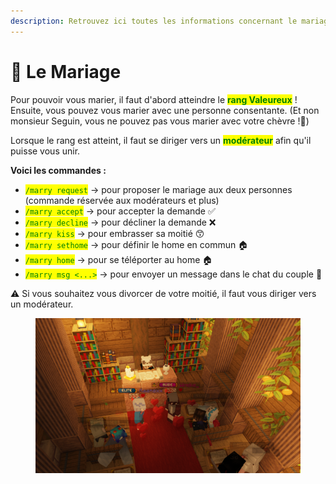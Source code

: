 ```yaml
---
description: Retrouvez ici toutes les informations concernant le mariage
---
```


# 💒 Le Mariage

Pour pouvoir vous marier, il faut d'abord atteindre le <mark style="color:green;">**rang Valeureux**</mark> ! Ensuite, vous pouvez vous marier avec une personne consentante. (Et non monsieur Seguin, vous ne pouvez pas vous marier avec votre chèvre !🐐)

Lorsque le rang est atteint, il faut se diriger vers un <mark style="color:green;">**modérateur**</mark> afin qu'il puisse vous unir. 

__Voici les commandes :__

- <mark style="color:green;">`/marry request`</mark> -> pour proposer le mariage aux deux personnes (commande réservée aux modérateurs et plus)
- <mark style="color:green;">`/marry accept`</mark> -> pour accepter la demande ✅
- <mark style="color:green;">`/marry decline`</mark> -> pour décliner la demande ❌
- <mark style="color:green;">`/marry kiss`</mark> -> pour embrasser sa moitié 😙
- <mark style="color:green;">`/marry sethome`</mark> -> pour définir le home en commun 🏠
- <mark style="color:green;">`/marry home`</mark> -> pour se téléporter au home 🏠
- <mark style="color:green;">`/marry msg <...>`</mark> -> pour envoyer un message dans le chat du couple 💬

⚠️ Si vous souhaitez vous divorcer de votre moitié, il faut vous diriger vers un modérateur.


<figure><img src="../.gitbook/assets/Mariage/Screen_mariage.png" alt=""><figcaption></figcaption></figure>
